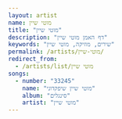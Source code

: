 ```yaml
---
layout: artist
name: מוטי שיין
title: "מוטי שיין"
description: "דף האמן מוטי שיין"
keywords: "שירים, מוזיקה, מוטי שיין"
permalink: /artists/מוטי-שיין/
redirect_from:
  - /artists/list/מוטי שיין
songs:
  - number: "33245"
    name: "מוטי שיין שיפקדוני"
    album: "סינגלים"
    artist: "מוטי שיין"
---
```

